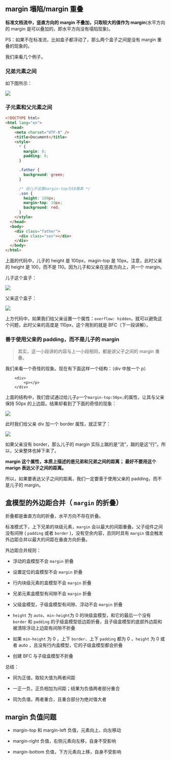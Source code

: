 ## margin 塌陷/margin 重叠

**标准文档流中，竖直方向的 margin 不叠加，只取较大的值作为 margin**(水平方向的 margin 是可以叠加的，即水平方向没有塌陷现象)。

PS：如果不在标准流，比如盒子都浮动了，那么两个盒子之间是没有 margin 重叠的现象的。

我们来看几个例子。

### 兄弟元素之间

如下图所示：

![](./images/20170805_0904_2.png)

### 子元素和父元素之间

```html
<!DOCTYPE html>
<html lang="en">
  <head>
    <meta charset="UTF-8" />
    <title>Document</title>
    <style>
      * {
        margin: 0;
        padding: 0;
      }

      .father {
        background: green;
      }

      /* 给儿子设置margin-top为10像素 */
      .son {
        height: 100px;
        margin-top: 10px;
        background: red;
      }
    </style>
  </head>
  <body>
    <div class="father">
      <div class="son"></div>
    </div>
  </body>
</html>
```

上面的代码中，儿子的 height 是 100px，magin-top 是 10px。注意，此时父亲的 height 是 100，而不是 110。因为儿子和父亲在竖直方向上，共一个 margin。

儿子这个盒子：

![](./images/20180305_2216.png)

父亲这个盒子：

![](./images/20180305_2217.png)

上方代码中，如果我们给父亲设置一个属性：`overflow: hidden`，就可以避免这个问题，此时父亲的高度是 110px，这个用到的就是 BFC（下一段讲解）。

### 善于使用父亲的 padding，而不是儿子的 margin

> 其实，这一小段讲的内容与上一小段相同，都是讲父子之间的 margin 重叠。

我们来看一个奇怪的现象。现在有下面这样一个结构：（div 中放一个 p）

```
	<div>
		<p></p>
	</div>
```

上面的结构中，我们尝试通过给儿子`p`一个`margin-top:50px;`的属性，让其与父亲保持 50px 的上边距。结果却看到了下面的奇怪的现象：

![](./images/20170806_1537.png)

此时我们给父亲 div 加一个 border 属性，就正常了：

![](./images/20170806_1544.png)

如果父亲没有 border，那么儿子的 margin 实际上踹的是“流”，踹的是这“行”。所以，父亲整体也掉下来了。

**margin 这个属性，本质上描述的是兄弟和兄弟之间的距离； 最好不要用这个 marign 表达父子之间的距离。**

所以，如果要表达父子之间的距离，我们一定要善于使用父亲的 padding，而不是儿子的 margin。

## 盒模型的外边距合并（ `margin` 的折叠）

折叠都是垂直方向的折叠，水平方向不存在折叠。

标准模式下，上下兄弟的块级元素，`margin` 会以最大的间距重叠。父子组件之间没有间隙 ( `padding` 或者 `border` )，没有空余内容，且同时具有 `margin` 值会触发外边距合并以最大的间距在垂直方向折叠。

外边距合并规则：

- 浮动的盒模型不会 `margin` 折叠

- 设置定位的盒模型不会 `margin` 折叠

- 行内块级元素的盒模型不会 `margin` 折叠

- 兄弟元素盒模型有间隙不会 `margin` 折叠

- 父级盒模型，子级盒模型有间隙、浮动不会 `margin` 折叠

- `height` 为 `auto`、`min-height`为 0 的块级盒模型，和它的最后一个没有 `border` 和 `padding` 的子级盒模型低边距折叠，且子级盒模型的底部外边距和被清除浮动上边距有间隙不折叠

- 如果 `min-height` 为 0 ，上下 `border`、上下 `padding` 都为 0 ，`height` 为 0 或者 auto ，且没有行内盒模型，它的子级盒模型都会折叠

- 创建 BFC 与子级盒模型不折叠

总结：

- 同为正值，取较大值为两者间距

- 一正一负，正负相加为间距；结果为负值两者部分重合

- 同为负值，两者重合，且重合部分为绝对值大者

## margin 负值问题

- margin-top 和 margin-left 负值，元素向上、向左移动

- margin-right 负值，右侧元素向左移，自身不受影响

- margin-bottom 负值，下方元素向上移，自身不受影响
